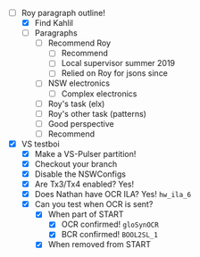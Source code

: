 - [ ] Roy paragraph outline!
  - [x] Find Kahlil
  - [ ] Paragraphs
    - [ ] Recommend Roy
      - [ ] Recommend
      - [ ] Local supervisor summer 2019
      - [ ] Relied on Roy for jsons since
    - [ ] NSW electronics
      - [ ] Complex electronics
    - [ ] Roy's task (elx)
    - [ ] Roy's other task (patterns)
    - [ ] Good perspective
    - [ ] Recommend
- [x] VS testboi
  - [x] Make a VS-Pulser partition!
  - [x] Checkout your branch
  - [x] Disable the NSWConfigs
  - [x] Are Tx3/Tx4 enabled? Yes!
  - [x] Does Nathan have OCR ILA? Yes! `hw_ila_6`
  - [x] Can you test when OCR is sent?
    - [x] When part of START
      - [x] OCR confirmed! `gloSynOCR`
      - [x] BCR confirmed! `BOOL2SL_1`
    - [x] When removed from START
